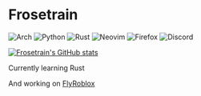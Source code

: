 # Frosetrain

![Arch](https://img.shields.io/badge/Arch%20Linux-1793D1?logo=arch-linux&logoColor=fff&style=for-the-badge)
![Python](https://img.shields.io/badge/python-3670A0?style=for-the-badge&logo=python&logoColor=ffdd54)
![Rust](https://img.shields.io/badge/Rust-000000?style=for-the-badge&logo=rust&logoColor=white)
![Neovim](https://img.shields.io/badge/NeoVim-%2357A143.svg?&style=for-the-badge&logo=neovim&logoColor=white)
![Firefox](https://img.shields.io/badge/Firefox-FF7139?style=for-the-badge&logo=Firefox-Browser&logoColor=white)
![Discord](https://img.shields.io/badge/Frosetrain%236207-%237289DA.svg?style=for-the-badge&logo=discord&logoColor=white)

[![Frosetrain's GitHub stats](https://github-readme-stats.vercel.app/api?username=frosetrain&count_private=true&theme=nord)](https://github.com/anuraghazra/github-readme-stats)

Currently learning Rust

And working on [FlyRoblox](https://github.com/frosetrain/flyroblox)
